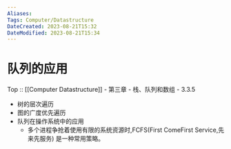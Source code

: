 ```yaml
---
Aliases: 
Tags: Computer/Datastructure 
DateCreated: 2023-08-21T15:32
DateModified: 2023-08-21T15:34
---
```

# 队列的应用

Top :: [[Computer Datastructure]] - 第三章 - 栈、队列和数组 - 3.3.5

- 树的层次遍历
- 图的广度优先遍历
- 队列在操作系统中的应用
	- 多个进程争抢着使用有限的系统资源时,FCFS(First ComeFirst Service,先来先服务) 是一种常用策略。
